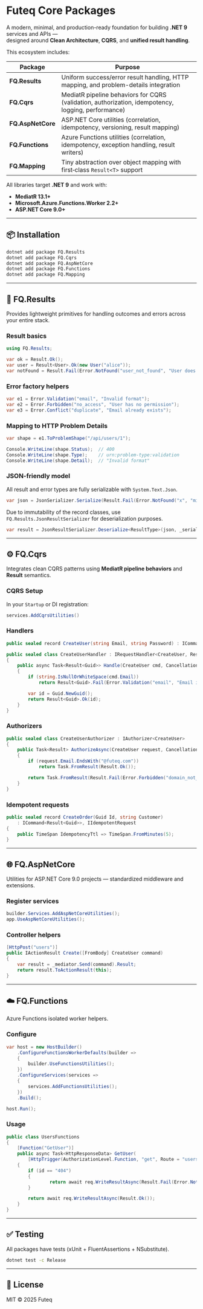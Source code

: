 # Futeq Core Packages

A modern, minimal, and production-ready foundation for building **.NET 9** services and APIs —  
designed around **Clean Architecture**, **CQRS**, and **unified result handling**.

This ecosystem includes:

| Package | Purpose |
|----------|----------|
| **FQ.Results** | Uniform success/error result handling, HTTP mapping, and problem-details integration |
| **FQ.Cqrs** | MediatR pipeline behaviors for CQRS (validation, authorization, idempotency, logging, performance) |
| **FQ.AspNetCore** | ASP.NET Core utilities (correlation, idempotency, versioning, result mapping) |
| **FQ.Functions** | Azure Functions utilities (correlation, idempotency, exception handling, result writers) |
| **FQ.Mapping** | Tiny abstraction over object mapping with first‑class `Result<T>` support |

All libraries target **.NET 9** and work with:
- **MediatR 13.1+**
- **Microsoft.Azure.Functions.Worker 2.2+**
- **ASP.NET Core 9.0+**

---

## 📦 Installation

```bash
dotnet add package FQ.Results
dotnet add package FQ.Cqrs
dotnet add package FQ.AspNetCore
dotnet add package FQ.Functions
dotnet add package FQ.Mapping
```

---

## 🧩 FQ.Results

Provides lightweight primitives for handling outcomes and errors across your entire stack.

### Result basics

```csharp
using FQ.Results;

var ok = Result.Ok();
var user = Result<User>.Ok(new User("alice"));
var notFound = Result.Fail(Error.NotFound("user_not_found", "User does not exist"));
```

### Error factory helpers

```csharp
var e1 = Error.Validation("email", "Invalid format");
var e2 = Error.Forbidden("no_access", "User has no permission");
var e3 = Error.Conflict("duplicate", "Email already exists");
```

### Mapping to HTTP Problem Details

```csharp
var shape = e1.ToProblemShape("/api/users/1");

Console.WriteLine(shape.Status);  // 400
Console.WriteLine(shape.Type);    // urn:problem-type:validation
Console.WriteLine(shape.Detail);  // "Invalid format"
```

### JSON-friendly model

All result and error types are fully serializable with `System.Text.Json`.

```csharp
var json = JsonSerializer.Serialize(Result.Fail(Error.NotFound("x", "missing")));
```

Due to immutability of the record classes, use `FQ.Results.JsonResultSerializer` for deserialization purposes.

```csharp
var result = JsonResultSerializer.Deserialize<ResultType>(json, _serializerOptions);
```

---

## ⚙️ FQ.Cqrs

Integrates clean CQRS patterns using **MediatR pipeline behaviors** and **Result** semantics.

### CQRS Setup

In your `Startup` or DI registration:

```csharp
services.AddCqrsUtilities()
```

### Handlers

```csharp
public sealed record CreateUser(string Email, string Password) : ICommand<Result<Guid>>;

public sealed class CreateUserHandler : IRequestHandler<CreateUser, Result<Guid>>
{
    public async Task<Result<Guid>> Handle(CreateUser cmd, CancellationToken ct)
    {
        if (string.IsNullOrWhiteSpace(cmd.Email))
            return Result<Guid>.Fail(Error.Validation("email", "Email is required"));

        var id = Guid.NewGuid();
        return Result<Guid>.Ok(id);
    }
}
```

### Authorizers

```csharp
public sealed class CreateUserAuthorizer : IAuthorizer<CreateUser>
{
    public Task<Result> AuthorizeAsync(CreateUser request, CancellationToken ct)
    {
        if (request.Email.EndsWith("@futeq.com"))
            return Task.FromResult(Result.Ok());

        return Task.FromResult(Result.Fail(Error.Forbidden("domain_not_allowed")));
    }
}
```

### Idempotent requests

```csharp
public sealed record CreateOrder(Guid Id, string Customer)
    : ICommand<Result<Guid>>, IIdempotentRequest
{
    public TimeSpan IdempotencyTtl => TimeSpan.FromMinutes(5);
}
```

---

## 🌐 FQ.AspNetCore

Utilities for ASP.NET Core 9.0 projects — standardized middleware and extensions.

### Register services

```csharp
builder.Services.AddAspNetCoreUtilities();
app.UseAspNetCoreUtilities();
```

### Controller helpers

```csharp
[HttpPost("users")]
public IActionResult Create([FromBody] CreateUser command)
{
    var result = _mediator.Send(command).Result;
    return result.ToActionResult(this);
}
```

---

## ☁️ FQ.Functions

Azure Functions isolated worker helpers.

### Configure

```csharp
var host = new HostBuilder()
    .ConfigureFunctionsWorkerDefaults(builder =>
    {
        builder.UseFunctionsUtilities();
    })
    .ConfigureServices(services =>
    {
        services.AddFunctionsUtilities();
    })
    .Build();

host.Run();
```

### Usage

```csharp
public class UsersFunctions
{
    [Function("GetUser")]
    public async Task<HttpResponseData> GetUser(
        [HttpTrigger(AuthorizationLevel.Function, "get", Route = "users/{id}")] HttpRequestData req, string id)
    {
        if (id == "404")
        {
                return await req.WriteResultAsync(Result.Fail(Error.NotFound("user", "Not found")));
        }

        return await req.WriteResultAsync(Result.Ok());
    }
}
```

---

## ✅ Testing

All packages have tests (xUnit + FluentAssertions + NSubstitute).

```bash
dotnet test -c Release
```

---

## 🧩 License

MIT © 2025 Futeq
